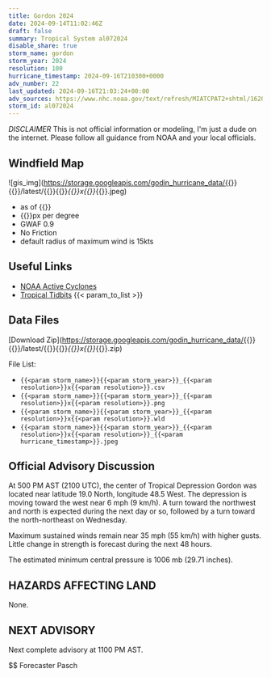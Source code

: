 ```yaml
---
title: Gordon 2024
date: 2024-09-14T11:02:46Z
draft: false
summary: Tropical System al072024
disable_share: true
storm_name: gordon
storm_year: 2024
resolution: 100
hurricane_timestamp: 2024-09-16T210300+0000
adv_number: 22
last_updated: 2024-09-16T21:03:24+00:00
adv_sources: https://www.nhc.noaa.gov/text/refresh/MIATCPAT2+shtml/162032.shtml;https://www.nhc.noaa.gov/refresh/graphics_at2+shtml/203306.shtml?cone
storm_id: al072024
---
```

*DISCLAIMER* This is not official information or modeling, I'm just a dude on the internet.  Please follow all guidance from NOAA and your local officials.

## Windfield Map
![gis_img](https://storage.googleapis.com/godin_hurricane_data/{{<param storm_name>}}{{<param storm_year>}}/latest/{{<param storm_name>}}{{<param storm_year>}}_{{<param resolution>}}x{{<param resolution>}}_{{<param hurricane_timestamp>}}.jpeg)

- as of {{<param last_updated>}}
- {{<param resolution>}}px per degree
- GWAF 0.9
- No Friction
- default radius of maximum wind is 15kts

## Useful Links
- [NOAA Active Cyclones](https://www.nhc.noaa.gov/)
- [Tropical Tidbits](https://www.tropicaltidbits.com/storminfo/)
{{< param_to_list >}}

## Data Files
[Download Zip](https://storage.googleapis.com/godin_hurricane_data/{{<param storm_name>}}{{<param storm_year>}}/latest/{{<param storm_name>}}{{<param storm_year>}}_{{<param resolution>}}x{{<param resolution>}}_{{<param hurricane_timestamp>}}.zip)

File List:
- `{{<param storm_name>}}{{<param storm_year>}}_{{<param resolution>}}x{{<param resolution>}}.csv`
- `{{<param storm_name>}}{{<param storm_year>}}_{{<param resolution>}}x{{<param resolution>}}.png`
- `{{<param storm_name>}}{{<param storm_year>}}_{{<param resolution>}}x{{<param resolution>}}.wld`
- `{{<param storm_name>}}{{<param storm_year>}}_{{<param resolution>}}x{{<param resolution>}}_{{<param hurricane_timestamp>}}.jpeg`


## Official Advisory Discussion
At 500 PM AST (2100 UTC), the center of Tropical Depression Gordon
was located near latitude 19.0 North, longitude 48.5 West.  The
depression is moving toward the west near 6 mph (9 km/h).  A turn 
toward the northwest and north is expected during the next day or 
so, followed by a turn toward the north-northeast on Wednesday.
 
Maximum sustained winds remain near 35 mph (55 km/h) with higher 
gusts.  Little change in strength is forecast during the next 48 
hours.

The estimated minimum central pressure is 1006 mb (29.71 inches).
 
 
HAZARDS AFFECTING LAND
----------------------
None.
 
 
NEXT ADVISORY
-------------
Next complete advisory at 1100 PM AST.
 
$$
Forecaster Pasch